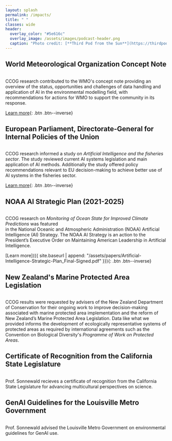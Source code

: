 ```yaml
---
layout: splash
permalink: /impacts/
title: " "
classes: wide
header:
  overlay_color: "#5e616c"
  overlay_image: /assets/images/podcast-header.png
  caption: "Photo credit: [**Third Pod from the Sun**](https://thirdpodfromthesun.com/)"
---
```


## World Meteorological Organization Concept Note

<figure style="width: 250px" class="align-left">
  <img src="{{ site.baseurl }}/assets/images/wmo-logo.png" alt="">
</figure> 

CCOG research contributed to the WMO's concept note providing an overview of the status, opportunities and challenges of data handling and application of AI in the environmental modelling field, with recommendations for actions for WMO to support the community in its response.

[Learn more](https://library.wmo.int/index.php?lvl=notice_display&id=22254){: .btn .btn--inverse}
<br>

## European Parliament, Directorate-General for Internal Policies of the Union

<figure style="width: 250px" class="align-left">
  <img src="{{ site.baseurl }}/assets/images/european-parliament-logo.png" alt="">
</figure>  

CCOG research informed a study on *Artificial Intelligence and the fisheries sector*. The study reviewed current AI systems legislation and main application of AI methods. Additionally the study offered policy recommendations relevant to EU decision-making to achieve better use of AI systems in the fisheries sector. 

[Learn more](https://op.europa.eu/en/publication-detail/-/publication/3f1ca47c-ede8-11ec-a534-01aa75ed71a1){: .btn .btn--inverse}
<br>

## NOAA AI Strategic Plan (2021-2025)

<figure style="width: 250px" class="align-left">
  <img src="{{ site.baseurl }}/assets/images/NOAA-AI-SP-title.png" alt="">
</figure> 

CCOG research on *Monitoring of Ocean State for Improved Climate Predictions* was featured  
in the National Oceanic and Atmospheric Administration (NOAA) Artificial Intelligence (AI) Strategy.
The NOAA AI Strategy is an action to the President’s Executive Order on Maintaining American
Leadership in Artificial Intelligence. 

[Learn more]({{ site.baseurl | append: "/assets/papers/Artificial-Intelligence-Strategic-Plan_Final-Signed.pdf" }}){: .btn .btn--inverse}
<br>

## New Zealand's Marine Protected Area Legislation

<figure style="width: 250px" class="align-left">
  <img src="{{ site.baseurl }}/assets/images/Department_of_Conservation_New_Zealand_logo.png" alt="">
</figure>  

CCOG results were requested by advisers of the New Zealand Department of Conservation for their ongoing work to improve 
decision-making associated with marine protected area implementation and the reform of New Zealand’s 
Marine Protected Area Legislation. Data like what we provided informs the development 
of ecologically representative systems of protected areas as required by international agreements such as 
the Convention on Biological Diversity's *Programme of Work on Protected Areas*.

## Certificate of Recognition from the California State Legislature

<figure style="width: 250px" class="align-left">
  <img src="{{ site.baseurl }}/assets/images/Seal_of_the_Assembly_of_the_State_of_California.svg" alt="">
</figure>  

Prof. Sonnewald recieves a certificate of recognition from the California State Legislature for advancing multicultural perspectives on science.

## GenAI Guidelines for the Louisville Metro Government

<figure style="width: 250px" class="align-left">
  <img src="{{ site.baseurl }}/assets/images/Metro-Logo.jpg" alt="">
</figure>  

Prof. Sonnewald advised the Louisville Metro Government on environmental guidelines for GenAI use.
